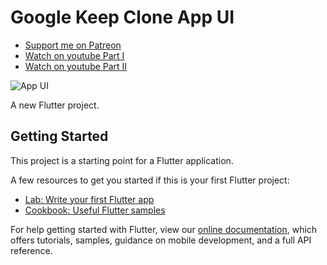 # Google Keep Clone App UI


- [Support me on Patreon](https://www.patreon.com/sopheamenvan?fan_landing=true)
- [Watch on youtube Part I](https://youtu.be/__pLy7sDXtM)
- [Watch on youtube Part II](https://youtu.be/noCfTltaDXc)

![App UI](https://user-images.githubusercontent.com/16510597/104329030-0b7caf80-551f-11eb-8010-4fc2687fdde1.jpg)

A new Flutter project.

## Getting Started

This project is a starting point for a Flutter application.

A few resources to get you started if this is your first Flutter project:

- [Lab: Write your first Flutter app](https://flutter.dev/docs/get-started/codelab)
- [Cookbook: Useful Flutter samples](https://flutter.dev/docs/cookbook)

For help getting started with Flutter, view our
[online documentation](https://flutter.dev/docs), which offers tutorials,
samples, guidance on mobile development, and a full API reference.
